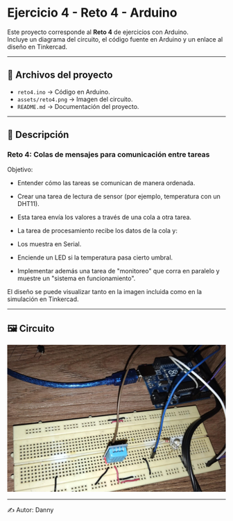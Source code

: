 # Ejercicio 4 - Reto 4 - Arduino

Este proyecto corresponde al **Reto 4** de ejercicios con Arduino.  
Incluye un diagrama del circuito, el código fuente en Arduino y un enlace al diseño en Tinkercad.  

---

## 📂 Archivos del proyecto

- `reto4.ino` → Código en Arduino.
- `assets/reto4.png` → Imagen del circuito.
- `README.md` → Documentación del proyecto.

---

## 📝 Descripción

### Reto 4: Colas de mensajes para comunicación entre tareas
Objetivo: 
- Entender cómo las tareas se comunican de manera ordenada.


- Crear una tarea de lectura de sensor (por ejemplo, temperatura con un DHT11).
- Esta tarea envía los valores a través de una cola a otra tarea.
- La tarea de procesamiento recibe los datos de la cola y:
- Los muestra en Serial.
- Enciende un LED si la temperatura pasa cierto umbral.
- Implementar además una tarea de "monitoreo" que corra en paralelo y muestre un "sistema en funcionamiento".

El diseño se puede visualizar tanto en la imagen incluida como en la simulación en Tinkercad.

---

## 🖼️ Circuito

![Circuito Reto 4](./assets/reto4.jpeg)

---

✍️ Autor: Danny
